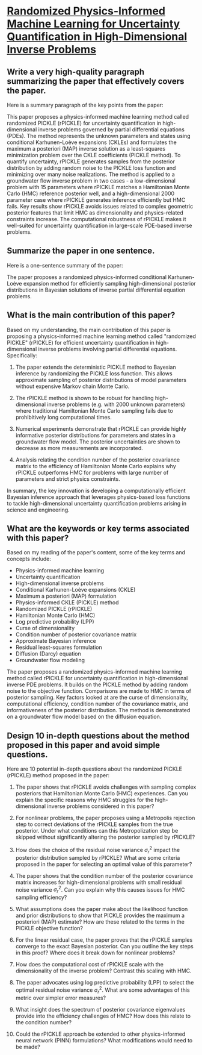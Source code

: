 # [Randomized Physics-Informed Machine Learning for Uncertainty   Quantification in High-Dimensional Inverse Problems](https://arxiv.org/abs/2312.06177)

## Write a very high-quality paragraph summarizing the paper that effectively covers the paper.

 Here is a summary paragraph of the key points from the paper:

This paper proposes a physics-informed machine learning method called randomized PICKLE (rPICKLE) for uncertainty quantification in high-dimensional inverse problems governed by partial differential equations (PDEs). The method represents the unknown parameters and states using conditional Karhunen-Loève expansions (CKLEs) and formulates the maximum a posteriori (MAP) inverse solution as a least-squares minimization problem over the CKLE coefficients (PICKLE method). To quantify uncertainty, rPICKLE generates samples from the posterior distribution by adding random noise to the PICKLE loss function and minimizing over many noise realizations. The method is applied to a groundwater flow inverse problem in two cases - a low-dimensional problem with 15 parameters where rPICKLE matches a Hamiltonian Monte Carlo (HMC) reference posterior well, and a high-dimensional 2000 parameter case where rPICKLE generates inference efficiently but HMC fails. Key results show rPICKLE avoids issues related to complex geometric posterior features that limit HMC as dimensionality and physics-related constraints increase. The computational robustness of rPICKLE makes it well-suited for uncertainty quantification in large-scale PDE-based inverse problems.


## Summarize the paper in one sentence.

 Here is a one-sentence summary of the paper:

The paper proposes a randomized physics-informed conditional Karhunen-Loève expansion method for efficiently sampling high-dimensional posterior distributions in Bayesian solutions of inverse partial differential equation problems.


## What is the main contribution of this paper?

 Based on my understanding, the main contribution of this paper is proposing a physics-informed machine learning method called "randomized PICKLE" (rPICKLE) for efficient uncertainty quantification in high-dimensional inverse problems involving partial differential equations. Specifically:

1) The paper extends the deterministic PICKLE method to Bayesian inference by randomizing the PICKLE loss function. This allows approximate sampling of posterior distributions of model parameters without expensive Markov chain Monte Carlo. 

2) The rPICKLE method is shown to be robust for handling high-dimensional inverse problems (e.g. with 2000 unknown parameters) where traditional Hamiltonian Monte Carlo sampling fails due to prohibitively long computational times. 

3) Numerical experiments demonstrate that rPICKLE can provide highly informative posterior distributions for parameters and states in a groundwater flow model. The posterior uncertainties are shown to decrease as more measurements are incorporated.

4) Analysis relating the condition number of the posterior covariance matrix to the efficiency of Hamiltonian Monte Carlo explains why rPICKLE outperforms HMC for problems with large number of parameters and strict physics constraints.

In summary, the key innovation is developing a computationally efficient Bayesian inference approach that leverages physics-based loss functions to tackle high-dimensional uncertainty quantification problems arising in science and engineering.


## What are the keywords or key terms associated with this paper?

 Based on my reading of the paper's content, some of the key terms and concepts include:

- Physics-informed machine learning
- Uncertainty quantification
- High-dimensional inverse problems 
- Conditional Karhunen-Loève expansions (CKLE)
- Maximum a posteriori (MAP) formulation
- Physics-informed CKLE (PICKLE) method
- Randomized PICKLE (rPICKLE)
- Hamiltonian Monte Carlo (HMC)
- Log predictive probability (LPP)
- Curse of dimensionality
- Condition number of posterior covariance matrix
- Approximate Bayesian inference
- Residual least-squares formulation
- Diffusion (Darcy) equation
- Groundwater flow modeling

The paper proposes a randomized physics-informed machine learning method called rPICKLE for uncertainty quantification in high-dimensional inverse PDE problems. It builds on the PICKLE method by adding random noise to the objective function. Comparisons are made to HMC in terms of posterior sampling. Key factors looked at are the curse of dimensionality, computational efficiency, condition number of the covariance matrix, and informativeness of the posterior distribution. The method is demonstrated on a groundwater flow model based on the diffusion equation.


## Design 10 in-depth questions about the method proposed in this paper and avoid simple questions.

 Here are 10 potential in-depth questions about the randomized PICKLE (rPICKLE) method proposed in the paper:

1. The paper shows that rPICKLE avoids challenges with sampling complex posteriors that Hamiltonian Monte Carlo (HMC) experiences. Can you explain the specific reasons why HMC struggles for the high-dimensional inverse problems considered in this paper? 

2. For nonlinear problems, the paper proposes using a Metropolis rejection step to correct deviations of the rPICKLE samples from the true posterior. Under what conditions can this Metropolization step be skipped without significantly altering the posterior sampled by rPICKLE?

3. How does the choice of the residual noise variance $\sigma_r^2$ impact the posterior distribution sampled by rPICKLE? What are some criteria proposed in the paper for selecting an optimal value of this parameter?

4. The paper shows that the condition number of the posterior covariance matrix increases for high-dimensional problems with small residual noise variance $\sigma_r^2$. Can you explain why this causes issues for HMC sampling efficiency? 

5. What assumptions does the paper make about the likelihood function and prior distributions to show that PICKLE provides the maximum a posteriori (MAP) estimate? How are these related to the terms in the PICKLE objective function?

6. For the linear residual case, the paper proves that the rPICKLE samples converge to the exact Bayesian posterior. Can you outline the key steps in this proof? Where does it break down for nonlinear problems?

7. How does the computational cost of rPICKLE scale with the dimensionality of the inverse problem? Contrast this scaling with HMC.

8. The paper advocates using log predictive probability (LPP) to select the optimal residual noise variance $\sigma_r^2$. What are some advantages of this metric over simpler error measures?

9. What insight does the spectrum of posterior covariance eigenvalues provide into the efficiency challenges of HMC? How does this relate to the condition number?

10. Could the rPICKLE approach be extended to other physics-informed neural network (PINN) formulations? What modifications would need to be made?
